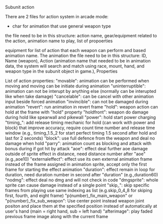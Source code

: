 Subunit action

There are 2 files for action system in arcade mode: 

- char for animation that use general weapon type

the file need to be in this structure:
action name, gear/equipment related to the action, animation name to play, list of propoerties 

equipment for list of action that each weapon can perform and based animation name. The animation 
the file need to be in this structure:
ID, Name (weapon), Action (animation name that needed to be in animation data, the system will search and match using race, mount, hand, and weapon type in the subunit object in game.), Properties


List of action properties:
"movable": animation can be performed when moving and moving can be initiate during animation
"uninterruptible": animation can not be interupt by anything else (normally can be interupted like when take damage)
"cancelable": can be cancel with other animation input beside forced animation
"invincible": can not be damaged during animation
"revert": run animation in revert frame
"hold": weapon action can hold at the frame with "hold" property 
"holdfront": weapon do damage during hold like spearwall and pikewall
"power": hold start power charging
"timing_": add release timing mechanic for hold (can work with power and block) that improve accuracy, require count time number and release time window (e.g., timing_1.5_2 for start perfect timing 1.5 second after hold and last for 2 seconds) 
"block": use full defence from the weapon and deal no damage when hold
"parry": animation count as blocking and attack with bonus during if got hit by attack
"aoe": effect deal further aoe damage outside of sprite effect in distance, need distance number after "aoe" (e.g.,aoe10)
"externaleffect": effect use its own external animation frame instead of the frame assigned in animation sprite, accept only the first frame for starting the effect animation 
"duration": effect remain in loop for duration, need duration number in second after "duration" (e.g.,duration60)
"nodmg": effect deal no dmg and will not check in code
"dmgsprite": whole sprite can cause damage instead of a single point
"skip_": skip specific frames from playing use same indexing as list (e.g.skip_0_4_8 for skiping first, fourth, and eight frame)
"p(number)_fix_main_weapon" or "p(number)_fix_sub_weapon": Use center point instead weapon joint positon and place them at the specified position instead of automatically at user's hand (main = right hand, sub = left hand)
"afterimage": play faded previous frame image along with the current frame 